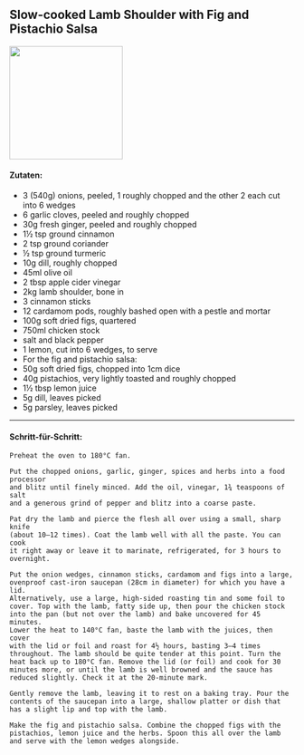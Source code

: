 ## Slow-cooked Lamb Shoulder with Fig and Pistachio Salsa


<img src="https://thehappyfoodie.co.uk/wp-content/uploads/2023/05/155_SlowCookedLamb-scaled.jpg)" width=200>

#### Zutaten:

- 3 (540g)	onions, peeled, 1 roughly chopped and the other 2 each cut into 6 wedges
- 6	garlic cloves, peeled and roughly chopped
- 30g	fresh ginger, peeled and roughly chopped
- 1½ tsp	ground cinnamon
- 2 tsp	ground coriander
- ½ tsp	ground turmeric
- 10g	dill, roughly chopped
- 45ml	olive oil
- 2 tbsp	apple cider vinegar
- 2kg	lamb shoulder, bone in
- 3	cinnamon sticks
- 12	cardamom pods, roughly bashed open with a pestle and mortar
- 100g	soft dried figs, quartered
- 750ml	chicken stock
- salt and black pepper
- 1	lemon, cut into 6 wedges, to serve
- For the fig and pistachio salsa:
- 50g	soft dried figs, chopped into 1cm dice
- 40g	pistachios, very lightly toasted and roughly chopped
- 1½ tbsp	lemon juice
- 5g	dill, leaves picked
- 5g	parsley, leaves picked

---

#### Schritt-für-Schritt:

```
Preheat the oven to 180°C fan.
```

```
Put the chopped onions, garlic, ginger, spices and herbs into a food processor 
and blitz until finely minced. Add the oil, vinegar, 1¾ teaspoons of salt 
and a generous grind of pepper and blitz into a coarse paste.
```

```
Pat dry the lamb and pierce the flesh all over using a small, sharp knife
(about 10–12 times). Coat the lamb well with all the paste. You can cook 
it right away or leave it to marinate, refrigerated, for 3 hours to overnight.
```

```
Put the onion wedges, cinnamon sticks, cardamom and figs into a large,
ovenproof cast-iron saucepan (28cm in diameter) for which you have a lid.
Alternatively, use a large, high-sided roasting tin and some foil to 
cover. Top with the lamb, fatty side up, then pour the chicken stock 
into the pan (but not over the lamb) and bake uncovered for 45 minutes. 
Lower the heat to 140°C fan, baste the lamb with the juices, then cover
with the lid or foil and roast for 4½ hours, basting 3–4 times 
throughout. The lamb should be quite tender at this point. Turn the 
heat back up to 180°C fan. Remove the lid (or foil) and cook for 30 
minutes more, or until the lamb is well browned and the sauce has 
reduced slightly. Check it at the 20-minute mark.
```  

```
Gently remove the lamb, leaving it to rest on a baking tray. Pour the
contents of the saucepan into a large, shallow platter or dish that 
has a slight lip and top with the lamb.
```

```
Make the fig and pistachio salsa. Combine the chopped figs with the
pistachios, lemon juice and the herbs. Spoon this all over the lamb
and serve with the lemon wedges alongside.

```
